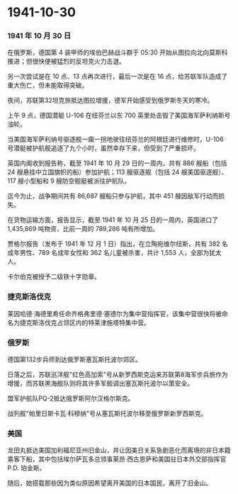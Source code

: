 # 1941-10-30

### 1941 年 10 月 30 日

在俄罗斯，德国第 4 装甲师的埃伯巴赫战斗群于 05:30
开始从图拉向北向莫斯科推进；但很快便被猛烈的反坦克火力击退。

另一次尝试是在 10 点、13 点再次进行，最后一次是在 16
点，给苏联军队造成了重大伤亡，但未能取得突破。

夜间，苏联第32坦克旅抵达图拉增援，德军开始感受到俄罗斯冬天的寒冷。

上午 9 点，德国潜艇 U-106 在纽芬兰以东 700
英里处击毁了美国海军萨利纳斯号油轮。

当美国海军萨利纳号驱逐舰一瘸一拐地驶往纽芬兰的阿根廷进行维修时，U-106
号潜艇被护航舰追逐了九个小时，虽然幸存下来，但受到了严重损坏。

英国内阁收到报告称，截至 1941 年 10 月 29 日的一周内，共有 886
艘船（包括 24 艘悬挂中立国旗帜的船）参加护航；113 艘驱逐舰（包括 24
艘美国驱逐舰）、117 艘小型船和 9 艘防空舰艇被派往护航队。

迄今为止，战争期间共有 86,687 艘船只参与护航，其中 451
艘因敌军行动而损失。

在货物运输方面，报告显示，截至 1941 年 10 月 25 日的一周内，英国进口了
1,435,869 吨物资，比前一周的 789,286 吨有所增加。

贾格尔报告（发布于 1941 年 12 月 1 日）指出，在立陶宛维尔纽斯，共有 382
名成年男性、789 名成年女性和 362 名儿童被杀害，共计 1,553
人，全部为犹太人。

卡尔伯克被授予二级铁十字勋章。

### 捷克斯洛伐克

莱因哈德·海德里希任命齐格弗里德·塞德尔为集中营指挥官，该集中营很快将被命名为捷克斯洛伐克占领区内的特莱津施塔特集中营。

### 俄罗斯

德国第132步兵师到达俄罗斯塞瓦斯托波尔郊区。

日落之后，苏联巡洋舰"红色高加索"号从新罗西斯克运来苏联第8海军步兵旅作为增援，而苏联黑海舰队则将其许多军舰调出塞瓦斯托波尔以策安全。

盟军护航队PQ-2抵达俄罗斯阿尔汉格尔斯克。

战列舰"帕里日斯卡瓦·科穆纳"号从塞瓦斯托波尔移至俄罗斯新罗西斯克。

### 美国

龙田丸抵达美国加利福尼亚州旧金山，并让因美日关系急剧恶化而离境的非日本籍乘客下船，其中包括埃尔萨瓦多总领事莱昂·西古恩萨和美国驻日本外交部指挥官
P.D. 珀金斯。

随后，她搭载那些因为类似原因希望离开美国的日本国民，离开了旧金山。
